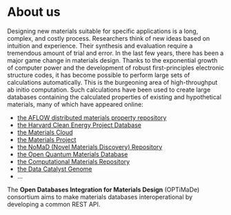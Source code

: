 # About us

Designing new materials suitable for specific applications is a long,
complex, and costly process. Researchers think of new ideas based on
intuition and experience. Their synthesis and evaluation require a
tremendous amount of trial and error. In the last few years, there has
been a major game change in materials design. Thanks to the exponential
growth of computer power and the development of robust first-principles
electronic structure codes, it has become possible to perform large sets
of calculations automatically. This is the burgeoning area of
high-throughput ab initio computation. Such calculations have been used
to create large databases containing the calculated properties of
existing and hypothetical materials, many of which have appeared online:

- [the AFLOW distributed materials property repository](http://aflowlib.org/)
- [the Harvard Clean Energy Project Database](http://molecularspace.org/)
- [the Materials Cloud](http://materialscloud.org/)
- [the Materials Project](http://materialsproject.org/)
- [the NoMaD (Novel Materials Discovery) Repository](http://nomad-repository.eu/)
- [the Open Quantum Materials Database](http://oqmd.org/)
- [the Computational Materials Repository](http://cmr.fysik.dtu.dk/)
- [the Data Catalyst Genome](http://suncat.stanford.edu/)
- ...

The **Open Databases Integration for Materials Design** (OPTiMaDe) consortium
aims to make materials databases interoperational by developing a common REST API.

